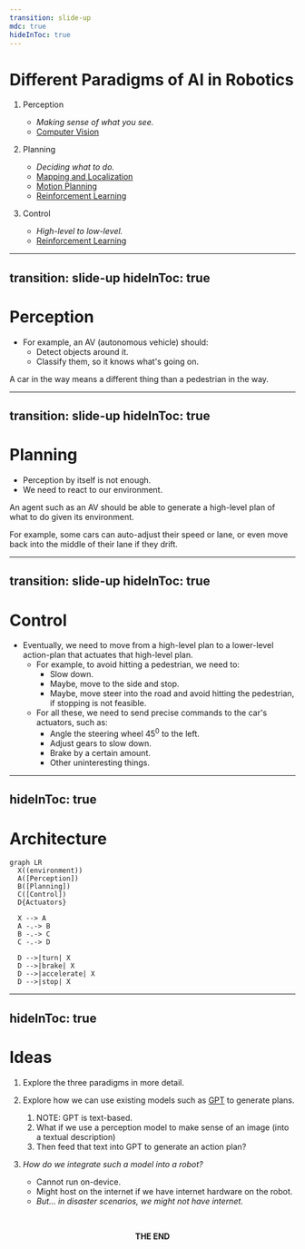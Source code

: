 ```yaml
---
transition: slide-up
mdc: true
hideInToc: true
---
```


# Different Paradigms of AI in Robotics

1. Perception

    - _<highlight> Making sense of what you see. </highlight>_
    - [Computer Vision](https://en.wikipedia.org/wiki/Computer_vision)

2. Planning
    - _<highlight> Deciding what to do. </highlight>_
    - [Mapping and Localization](https://en.wikipedia.org/wiki/Simultaneous_localization_and_mapping)
    - [Motion Planning](https://en.wikipedia.org/wiki/Motion_planning)
    - [Reinforcement Learning](https://en.wikipedia.org/wiki/Reinforcement_learning)

3. Control

    - _<highlight> High-level to low-level. </highlight>_
    - [Reinforcement Learning](https://en.wikipedia.org/wiki/Reinforcement_learning)

---
transition: slide-up
hideInToc: true
---

# Perception

- For example, an AV (autonomous vehicle) should:
  - Detect objects around it.
  - Classify them, so it knows what's going on.

A car in the way means a different thing than a pedestrian in the way.

---
transition: slide-up
hideInToc: true
---

# Planning

- Perception by itself is not enough.
- We need to react to our environment.

An agent such as an AV should be able to generate
a high-level plan of what to do given its environment.

For example, some cars can auto-adjust their speed or lane,
or even move back into the middle of their lane if they drift.

---
transition: slide-up
hideInToc: true
---

# Control

- Eventually, we need to move from a high-level plan to a lower-level action-plan
  that actuates that high-level plan.
  - For example, to avoid hitting a pedestrian, we need to:
    - Slow down.
    - Maybe, move to the side and stop.
    - Maybe, move steer into the road and avoid hitting the pedestrian, if stopping is not feasible.
  - For all these, we need to send precise commands to the car's actuators, such as:
    - Angle the steering wheel $45^0$ to the left.
    - Adjust gears to slow down.
    - Brake by a certain amount.
    - Other uninteresting things.

---
hideInToc: true
---

# Architecture

<!--  draw mermaid diagram of the three paradigms -->
  
```mermaid
graph LR
  X((environment)) 
  A([Perception])
  B([Planning])
  C([Control])
  D{Actuators}

  X --> A
  A -.-> B
  B -.-> C
  C -.-> D

  D -->|turn| X
  D -->|brake| X
  D -->|accelerate| X
  D -->|stop| X
```

---
hideInToc: true
---

# Ideas

1. Explore the three paradigms in more detail.
2. Explore how we can use existing models such as [GPT](https://openai.com/research/gpt-4) to generate plans.

    1. NOTE: GPT is text-based.
    2. What if we use a perception model to make sense of an image (into a textual description)
    3. Then feed that text into GPT to generate an action plan?

3. _How do we integrate such a model into a robot?_

    - Cannot run on-device.
    - Might host on the internet if we have internet hardware on the robot.
    - _But... in disaster scenarios, we might not have internet._

<div align="center">

<br />

**THE END**

</div>
